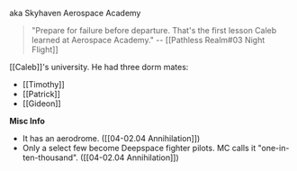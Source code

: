 aka Skyhaven Aerospace Academy

> "Prepare for failure before departure. That's the first lesson Caleb learned at Aerospace Academy."
> -- [[Pathless Realm#03 Night Flight]]

[[Caleb]]'s university. He had three dorm mates:
* [[Timothy]]
* [[Patrick]]
* [[Gideon]]

**Misc Info**
* It has an aerodrome. ([[04-02.04 Annihilation]])
* Only a select few become Deepspace fighter pilots. MC calls it "one-in-ten-thousand". ([[04-02.04 Annihilation]])